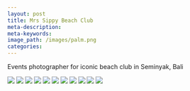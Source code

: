 ```yaml
---
layout: post
title: Mrs Sippy Beach Club
meta-description:
meta-keywords:
image_path: /images/palm.png
categories:
---
```


Events photographer for iconic beach club in Seminyak, Bali

![](/images/palm.png) ![](/images/palm.png) ![](/images/palm.png) ![](/images/palm.png) ![](/images/palm.png) ![](/images/palm.png) ![](/images/palm.png) ![](/images/palm.png) ![](/images/palm.png) ![](/images/palm.png) ![](/images/palm.png)